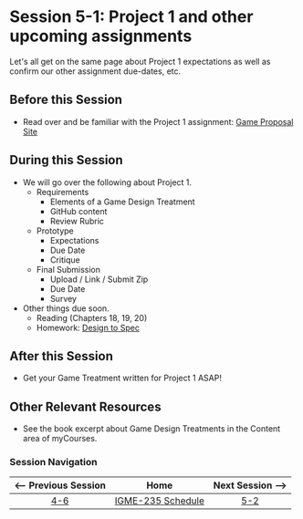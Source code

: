# Session 5-1: Project 1 and other upcoming assignments

Let's all get on the same page about Project 1 expectations as well as confirm our other assignment due-dates, etc.

## Before this Session
- Read over and be familiar with the Project 1 assignment: [Game Proposal Site](../projects/project-1.md)

## During this Session
- We will go over the following about Project 1.
    - Requirements
        - Elements of a Game Design Treatment
        - GitHub content
        - Review Rubric
    - Prototype
        - Expectations
        - Due Date
        - Critique
    - Final Submission
        - Upload / Link / Submit Zip
        - Due Date
        - Survey
- Other things due soon.
    - Reading (Chapters 18, 19, 20)
    - Homework: [Design to Spec](https://github.com/tonethar/IGME-235-Shared/blob/master/hw/designtospec.md)

## After this Session
- Get your Game Treatment written for Project 1 ASAP!

## Other Relevant Resources
- See the book excerpt about Game Design Treatments in the Content area of myCourses.

### Session Navigation

| <-- Previous Session |               Home                  | Next Session --> |
|:--------------------:|:-----------------------------------:|:----------------:|
|  [4-6](4-6.md)       | [IGME-235 Schedule](../schedule.md) |   [5-2](5-2.md)  |
